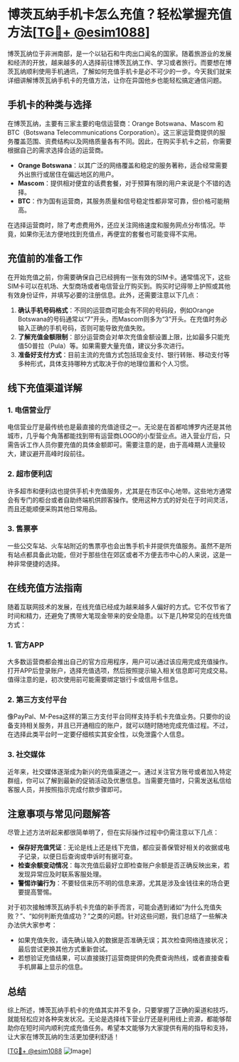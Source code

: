 # 博茨瓦纳手机卡怎么充值？轻松掌握充值方法[[TG💪+ @esim1088](https://t.me/s/esim1088)]

博茨瓦纳位于非洲南部，是一个以钻石和牛肉出口闻名的国家。随着旅游业的发展和经济的开放，越来越多的人选择前往博茨瓦纳工作、学习或者旅行。而要想在博茨瓦纳顺利使用手机通讯，了解如何充值手机卡是必不可少的一步。今天我们就来详细讲解博茨瓦纳手机卡的充值方法，让你在异国他乡也能轻松搞定通信问题。

## 手机卡的种类与选择

在博茨瓦纳，主要有三家主要的电信运营商：Orange Botswana、Mascom 和 BTC（Botswana Telecommunications Corporation）。这三家运营商提供的服务覆盖范围、资费结构以及网络质量各有不同。因此，在购买手机卡之前，你需要根据自己的需求选择合适的运营商。

- **Orange Botswana**：以其广泛的网络覆盖和稳定的服务著称，适合经常需要外出旅行或居住在偏远地区的用户。
- **Mascom**：提供相对便宜的话费套餐，对于预算有限的用户来说是个不错的选择。
- **BTC**：作为国有运营商，其服务质量和信号稳定性都非常可靠，但价格可能稍高。

在选择运营商时，除了考虑费用外，还应关注网络速度和服务网点分布情况。毕竟，如果你无法方便地找到充值点，再便宜的套餐也可能变得不实用。

## 充值前的准备工作

在开始充值之前，你需要确保自己已经拥有一张有效的SIM卡。通常情况下，这些SIM卡可以在机场、大型商场或者电信营业厅购买到。购买时记得带上护照或其他有效身份证件，并填写必要的注册信息。此外，还需要注意以下几点：

1. **确认手机号码格式**：不同的运营商可能会有不同的号码段，例如Orange Botswana的号码通常以“7”开头，而Mascom则多为“3”开头。在充值时务必输入正确的手机号码，否则可能导致充值失败。
2. **了解充值金额限制**：部分运营商会对单次充值金额设置上限，比如最多只能充值50普拉（Pula）等。如果需要大量充值，建议分多次进行。
3. **准备好支付方式**：目前主流的充值方式包括现金支付、银行转账、移动支付等多种形式，具体支持哪种方式取决于你的地理位置和个人习惯。

## 线下充值渠道详解

### 1. 电信营业厅

电信营业厅是最传统也是最直接的充值途径之一。无论是在首都哈博罗内还是其他城市，几乎每个角落都能找到带有运营商LOGO的小型营业点。进入营业厅后，只需告诉工作人员你要充值的具体金额即可。需要注意的是，由于高峰期人流量较大，建议避开高峰时段前往。

### 2. 超市便利店

许多超市和便利店也提供手机卡充值服务，尤其是在市区中心地带。这些地方通常会有专门的柜台或者自助终端机供顾客操作。使用这种方式的好处在于时间灵活，而且还能顺便采购其他日常用品。

### 3. 售票亭

一些公交车站、火车站附近的售票亭也会出售手机卡并提供充值服务。虽然不是所有站点都具备此功能，但对于那些住在郊区或者不方便去市中心的人来说，这是一种非常便捷的选择。

## 在线充值方法指南

随着互联网技术的发展，在线充值已经成为越来越多人偏好的方式。它不仅节省了时间和精力，还避免了携带大笔现金带来的安全隐患。以下是几种常见的在线充值方式：

### 1. 官方APP

大多数运营商都会推出自己的官方应用程序，用户可以通过该应用完成充值操作。打开APP后登录账户，选择充值选项，然后按照提示输入相关信息即可完成交易。值得注意的是，初次使用前可能需要绑定银行卡或信用卡信息。

### 2. 第三方支付平台

像PayPal、M-Pesa这样的第三方支付平台同样支持手机卡充值业务。只要你的设备支持相关服务，并且已开通相应的账户，就可以随时随地完成充值过程。不过，在选择此类平台时一定要仔细核实其安全性，以免泄露个人信息。

### 3. 社交媒体

近年来，社交媒体逐渐成为新兴的充值渠道之一。通过关注官方账号或者加入特定群组，你可以了解到最新的促销活动及优惠信息。当需要充值时，只需发送私信给客服人员，并按照指示完成付款步骤即可。

## 注意事项与常见问题解答

尽管上述方法听起来都很简单明了，但在实际操作过程中仍需注意以下几点：

- **保存好充值凭证**：无论是线上还是线下充值，都应妥善保管好相关的收据或电子记录，以便日后查询或申诉时有据可查。
- **检查余额变动情况**：每次充值后最好立即检查账户余额是否正确反映出来，若发现异常应及时联系客服处理。
- **警惕诈骗行为**：不要轻信来历不明的信息来源，尤其是涉及金钱往来的场合更要提高警惕。

对于初次接触博茨瓦纳手机卡充值的新手而言，可能会遇到诸如“为什么充值失败？”、“如何判断充值成功？”之类的问题。针对这些问题，我们总结了一些解决办法供大家参考：

- 如果充值失败，请先确认输入的数据是否准确无误；其次检查网络连接状况；最后尝试更换其他方式重新尝试。
- 若想验证充值结果，可以直接拨打运营商提供的免费查询热线，或者直接查看手机屏幕上显示的信息。

## 总结

综上所述，博茨瓦纳手机卡的充值其实并不复杂，只要掌握了正确的渠道和技巧，就能轻松应对各种突发状况。无论是选择线下营业厅还是利用线上资源，都能够帮助你在短时间内顺利完成充值任务。希望本文能够为大家提供有用的指导和支持，让大家在博茨瓦纳的生活更加便利舒适！

[[TG💪+ @esim1088](https://t.me/s/esim1088) ![Image](https://i.postimg.cc/4NQfJmqS/Snipaste-2025-05-13-00-14-12.png)]